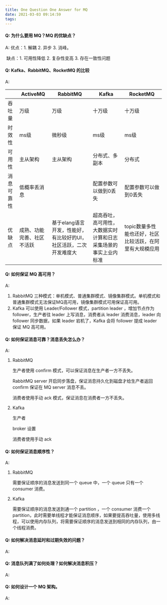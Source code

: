 ```yaml
---
title: One Question One Answer for MQ
date: 2021-03-03 09:14:59
tags:
---
```




#### Q: 为什么要用 MQ？MQ 的优缺点？

A: 优点：1. 解耦 2. 异步 3. 消峰。

​     缺点：1. 可用性降低 2. 复杂性变高 3. 存在一致性问题



#### Q: Kafka、RabbitMQ、RocketMQ 的比较 

A: 

|            | ActiveMQ                   | RabbitMQ                                                     | Kafka                                                        | RocketMQ                                                |
| ---------- | -------------------------- | ------------------------------------------------------------ | ------------------------------------------------------------ | ------------------------------------------------------- |
| 吞吐量     | 万级                       | 万级                                                         | 十万级                                                       | 十万级                                                  |
| 时效性     | ms级                       | 微秒级                                                       | ms级                                                         | ms级                                                    |
| 可用性     | 主从架构                   | 主从架构                                                     | 分布式、多副本                                               | 分布式                                                  |
| 消息可靠性 | 低概率丢消息               |                                                              | 配置参数可以做到0丢失                                        | 配置参数可以做到0丢失                                   |
| 优缺点     | 成熟、功能完善、社区不活跃 | 基于elang语言开发，性能好，有比较好的UI，社区活跃，二次开发难度大 | 超高吞吐，高可用性，大数据实时计算和日志采集场景的事实上业内标准 | topic数量多性能也还好，社区比较活跃，在阿里有大规模应用 |

#### Q: 如何保证 MQ 高可用？

A: 

1. RabbitMQ 三种模式：单机模式、普通集群模式、镜像集群模式。单机模式和普通集群模式无法保证MQ高可用，镜像集群模式可用保证高可用。
2. Kafka 可以使用 Leader/Follower 模式，partition leader ，增加节点作为 follower，生产者往 leader 上写消息，消费者从 leader 消费消息，leader 向 follower 同步数据，如果 leader 宕机了，Kafka 会将 follower 提成 leader 保证 MQ 高可用。



#### Q: 如何保证消息可靠？消息丢失怎么办？

A: 

1. RabbitMQ 

   生产者使用 confirm 模式，可以保证消息在生产者一方不丢失。

   RabbitMQ server 开启同步落盘，保证消息持久化到磁盘才给生产者返回 confirm 保证在 MQ server 消息不丢。

   消费者使用手动 ack 模式，保证消息在消费者一方不丢失。

2. Kafka 

   生产者

   broker 设置

   消费者使用手动 ack 



#### Q: 如何保证消息顺序性？ 

A: 

1. RabbitMQ

   需要保证顺序的消息发送到同一个 queue 中，一个 queue 只有一个 consumer 消费。

2. Kafka

   需要保证顺序的消息发送到通一个 partition ，一个 consumer 消费一个 partition，此时需要单线程才能保证消息顺序，如果要提高吞吐量，使用多线程，可以使用内存队列，将需要保证顺序的消息发送到相同的内存队列，由一个线程消费。



#### Q: 如何解决消息延时和过期失效的问题？ 

A: 



#### Q: 消息队列满了如何处理？如何解决消息积压？

A: 



#### Q: 如何设计一个 MQ 架构。

A: 